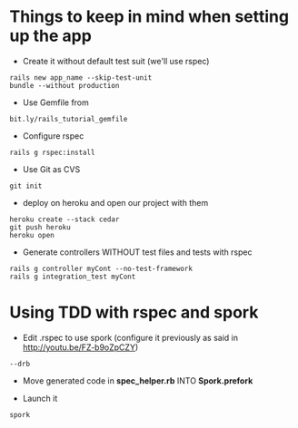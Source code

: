 Things to keep in mind when setting up the app
==============================================

* Create it without default test suit (we'll use rspec)
```
rails new app_name --skip-test-unit
bundle --without production
```

* Use Gemfile from
```
bit.ly/rails_tutorial_gemfile
```

* Configure rspec
```
rails g rspec:install
```

* Use Git as CVS
```
git init
```

* deploy on heroku and open our project with them
```
heroku create --stack cedar
git push heroku
heroku open
```

* Generate controllers WITHOUT test files and tests with rspec
```
rails g controller myCont --no-test-framework
rails g integration_test myCont
```

Using TDD with rspec and spork
==============================

* Edit .rspec to use spork (configure it previously as said in http://youtu.be/FZ-b9oZpCZY)
```
--drb
```

* Move generated code in **spec_helper.rb** INTO **Spork.prefork**

* Launch it
```
spork
```
